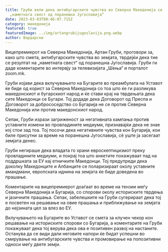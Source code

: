 ```yaml
---
title: Груби вели дека антибугарските чувства во Северна Македонија се
  „наметната свест од поранешна Југославија“
date: 2023-03-03T00:46:07.715Z
category: македонија
featured: true
featuredImage: ../img/artangrubijugoslavija.png.webp
author: Вардарски
---
```


Вицепремиерот на Северна Македонија, Артан Груби, проговори за, како што смета, антибугарските чувства во земјата, тврдејќи дека тие се резултат на „наметната свест“ од поранешна Југославија. Груби ги даде коментарите во интервју за телевизијата „Шења“ и порталот zoom.mk.

Груби изјави дека вклучувањето на Бугарите во преамбулата на Уставот ќе биде од корист за Северна Македонија со тоа што ќе ги разликува македонскиот и бугарскиот народ и ќе стави крај на тврдењата дека сите Македонци се Бугари. Тој додаде дека Договорот од Преспа и Договорот за добрососедство со Бугарија не се против Северна Македонија или против македонскиот народ.

Сепак, Груби изрази загриженост за негативната кампања против уставните измени во провладините медиуми, признавајќи дека не знае кој стои зад тоа. Тој посочи дека негативните чувства кон Бугарија, кои биле присутни за време на поранешна Југославија, сè уште ја засегаат земјата денес.

Груби негираше дека владата го храни евроскептицизмот преку провладините медиуми, и покрај тоа што анкетите покажуваат пад на поддршката за ЕУ кај етничките Македонци. Тој предупреди дека доколку Македонците и Албанците се поларизираат околу уставните амандмани, европската иднина на земјата ќе биде доведена во прашање.

Коментарите на вицепремиерот доаѓаат во време на тензии меѓу Северна Македонија и Бугарија, со спорови околу историските тврдења и јазичните прашања. Сепак, забелешките на Груби сугерираат дека тој е посветен на решавање на овие прашања и приближување на земјата до нејзината цел за влез во ЕУ.

Вклучувањето на Бугарите во Уставот се смета за клучен чекор кон решавање на историските спорови со Бугарија, а коментарите на Груби покажуваат дека тој верува дека ова е позитивен развој на настаните. Останува да се види дали неговите напори ќе бидат успешни во смирување на антибугарските чувства и промовирање на попозитивни односи меѓу двете земји.
